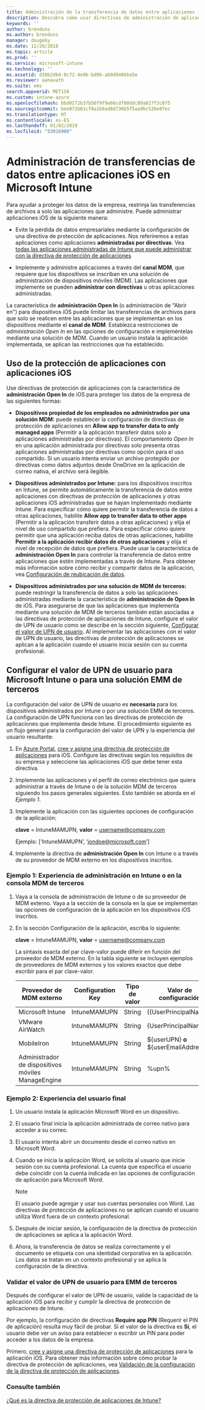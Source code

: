 ```yaml
---
title: Administración de la transferencia de datos entre aplicaciones iOS | Microsoft Intune
description: Descubra cómo usar directivas de administración de aplicaciones móviles en Microsoft Intune para administrar transferencias de datos entre aplicaciones.
keywords: ''
author: brenduns
ms.author: brenduns
manager: dougeby
ms.date: 11/28/2018
ms.topic: article
ms.prod: ''
ms.service: microsoft-intune
ms.technology: ''
ms.assetid: d10b2d64-8c72-4e9b-bd06-ab9d9486ba5e
ms.reviewer: aanavath
ms.suite: ems
search.appverid: MET150
ms.custom: intune-azure
ms.openlocfilehash: bbd0272b37b56f9f9e66cdf00ddc89a827f3c875
ms.sourcegitcommit: bee072b61cf8a1b8ad8d736b5f5aa9bc526e07ec
ms.translationtype: HT
ms.contentlocale: es-ES
ms.lasthandoff: 01/02/2019
ms.locfileid: "53816980"
---
```

# <a name="how-to-manage-data-transfer-between-ios-apps-in-microsoft-intune"></a>Administración de transferencias de datos entre aplicaciones iOS en Microsoft Intune

Para ayudar a proteger los datos de la empresa, restrinja las transferencias de archivos a solo las aplicaciones que administre. Puede administrar aplicaciones iOS de la siguiente manera:

-   Evite la pérdida de datos empresariales mediante la configuración de una directiva de protección de aplicaciones. Nos referiremos a estas aplicaciones como aplicaciones **administradas por directivas**. Vea [todas las aplicaciones administradas de Intune que puede administrar con la directiva de protección de aplicaciones](https://www.microsoft.com/cloud-platform/microsoft-intune-apps)

-   Implemente y administre aplicaciones a través del **canal MDM**, que requiere que los dispositivos se inscriban en una solución de administración de dispositivos móviles (MDM). Las aplicaciones que implemente se pueden **administrar con directivas** u otras aplicaciones administradas.

La característica de **administración Open In** (o administración de "Abrir en") para dispositivos iOS puede limitar las transferencias de archivos para que solo se realicen entre las aplicaciones que se implementan en los dispositivos mediante el **canal de MDM**. Establezca restricciones de *administración Open In* en las opciones de configuración e impleméntelas mediante una solución de MDM.  Cuando un usuario instala la aplicación implementada, se aplican las restricciones que ha establecido.

##  <a name="use-app-protection-with-ios-apps"></a>Uso de la protección de aplicaciones con aplicaciones iOS
Use directivas de protección de aplicaciones con la característica de **administración Open In** de iOS para proteger los datos de la empresa de las siguientes formas:

-   **Dispositivos propiedad de los empleados no administrados por una solución MDM:** puede establecer la configuración de directivas de protección de aplicaciones en **Allow app to transfer data to only managed apps** (Permitir a la aplicación transferir datos solo a aplicaciones administradas por directivas). El comportamiento *Open In* en una aplicación administrada por directivas solo presenta otras aplicaciones administradas por directivas como opción para el uso compartido. Si un usuario intenta enviar un archivo protegido por directivas como datos adjuntos desde OneDrive en la aplicación de correo nativa, el archivo será ilegible.

-   **Dispositivos administrados por Intune:** para los dispositivos inscritos en Intune, se permite automáticamente la transferencia de datos entre aplicaciones con directivas de protección de aplicaciones y otras aplicaciones iOS administradas que se hayan implementado mediante Intune. Para especificar cómo quiere permitir la transferencia de datos a otras aplicaciones, habilite **Allow app to transfer data to other apps** (Permitir a la aplicación transferir datos a otras aplicaciones) y elija el nivel de uso compartido que prefiera. Para especificar cómo quiere permitir que una aplicación reciba datos de otras aplicaciones, habilite **Permitir a la aplicación recibir datos de otras aplicaciones** y elija el nivel de recepción de datos que prefiera. Puede usar la característica de **administración Open In** para controlar la transferencia de datos entre aplicaciones que estén implementadas a través de Intune. Para obtener más información sobre cómo recibir y compartir datos de la aplicación, vea [Configuración de reubicación de datos](app-protection-policy-settings-ios.md#data-protection-settings).   

-   **Dispositivos administrados por una solución de MDM de terceros:** puede restringir la transferencia de datos a solo las aplicaciones administradas mediante la característica de **administración de Open In** de iOS.
Para asegurarse de que las aplicaciones que implementa mediante una solución de MDM de terceros también están asociadas a las directivas de protección de aplicaciones de Intune, configure el valor de UPN de usuario como se describe en la sección siguiente, [Configurar el valor de UPN de usuario](#configure-user-upn-setting-for-microsoft-intune-or-third-party-emm). Al implementar las aplicaciones con el valor de UPN de usuario, las directivas de protección de aplicaciones se aplican a la aplicación cuando el usuario inicia sesión con su cuenta profesional.

## <a name="configure-user-upn-setting-for-microsoft-intune-or-third-party-emm"></a>Configurar el valor de UPN de usuario para Microsoft Intune o para una solución EMM de terceros
La configuración del valor de UPN de usuario es **necesaria** para los dispositivos administrados por Intune o por una solución EMM de terceros. La configuración de UPN funciona con las directivas de protección de aplicaciones que implementa desde Intune. El procedimiento siguiente es un flujo general para la configuración del valor de UPN y la experiencia del usuario resultante:

1.  En [Azure Portal](https://portal.azure.com), [cree y asigne una directiva de protección de aplicaciones](app-protection-policies.md) para iOS. Configure las directivas según los requisitos de su empresa y seleccione las aplicaciones iOS que debe tener esta directiva.

2.  Implemente las aplicaciones y el perfil de correo electrónico que quiera administrar a través de Intune o de la solución MDM de terceros siguiendo los pasos generales siguientes. Esto también se aborda en el *Ejemplo 1*.

3.  Implemente la aplicación con las siguientes opciones de configuración de la aplicación:

      **clave** = IntuneMAMUPN, **valor** = <username@company.com>

      Ejemplo: [‘IntuneMAMUPN’, ‘jondoe@microsoft.com’]

4.  Implemente la directiva de **administración Open In**  con Intune o a través de su proveedor de MDM externo en los dispositivos inscritos.


### <a name="example-1-admin-experience-in-intune-or-third-party-mdm-console"></a>Ejemplo 1: Experiencia de administración en Intune o en la consola MDM de terceros

1. Vaya a la consola de administración de Intune o de su proveedor de MDM externo. Vaya a la sección de la consola en la que se implementan las opciones de configuración de la aplicación en los dispositivos iOS inscritos.

2. En la sección Configuración de la aplicación, escriba lo siguiente:

   **clave** = IntuneMAMUPN, **valor** = <username@company.com>

   La sintaxis exacta del par clave-valor puede diferir en función del proveedor de MDM externo. En la tabla siguiente se incluyen ejemplos de proveedores de MDM externos y los valores exactos que debe escribir para el par clave-valor.

   |Proveedor de MDM externo| Configuration Key | Tipo de valor | Valor de configuración|
   | ------- | ---- | ---- | ---- |
   |Microsoft Intune| IntuneMAMUPN | String | {{UserPrincipalName}}|
   |VMware AirWatch| IntuneMAMUPN | String | {UserPrincipalName}|
   |MobileIron | IntuneMAMUPN | String | ${userUPN} **o** ${userEmailAddress} |
   |Administrador de dispositivos móviles ManageEngine | IntuneMAMUPN | String | %upn% |


### <a name="example-2-end-user-experience"></a>Ejemplo 2: Experiencia del usuario final

1.  Un usuario instala la aplicación Microsoft Word en un dispositivo.

2.  El usuario final inicia la aplicación administrada de correo nativo para acceder a su correo.

3.  El usuario intenta abrir un documento desde el correo nativo en Microsoft Word.

4.  Cuando se inicia la aplicación Word, se solicita al usuario que inicie sesión con su cuenta profesional. La cuenta que especifica el usuario debe coincidir con la cuenta indicada en las opciones de configuración de aplicación para Microsoft Word.

    > [!NOTE]
    > El usuario puede agregar y usar sus cuentas personales con Word. Las directivas de protección de aplicaciones no se aplican cuando el usuario utiliza Word fuera de un contexto profesional. 

5.  Después de iniciar sesión, la configuración de la directiva de protección de aplicaciones se aplica a la aplicación Word.

6.  Ahora, la transferencia de datos se realiza correctamente y el documento se etiqueta con una identidad corporativa en la aplicación.  Los datos se tratan en un contexto profesional y se aplica la configuración de la directiva. 

### <a name="validate-user-upn-setting-for-third-party-emm"></a>Validar el valor de UPN de usuario para EMM de terceros

Después de configurar el valor de UPN de usuario, valide la capacidad de la aplicación iOS para recibir y cumplir la directiva de protección de aplicaciones de Intune.

Por ejemplo, la configuración de directivas **Require app PIN** (Requerir el PIN de aplicación) resulta muy fácil de probar. Si el valor de la directiva es **Sí**, el usuario debe ver un aviso para establecer o escribir un PIN para poder acceder a los datos de la empresa.

Primero, [cree y asigne una directiva de protección de aplicaciones](app-protection-policies.md) para la aplicación iOS. Para obtener más información sobre cómo probar la directiva de protección de aplicaciones, vea [Validación de la configuración de la directiva de protección de aplicaciones](app-protection-policies-validate.md).


### <a name="see-also"></a>Consulte también
[¿Qué es la directiva de protección de aplicaciones de Intune?](app-protection-policy.md)
